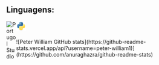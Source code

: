 
## Linguagens:
<img align="left" alt="Portugol Studio" width="26px" src="https://dgadelha.github.io/Portugol-Webstudio/favicon.ico" />
<img width="26px" src="https://raw.githubusercontent.com/devicons/devicon/master/icons/python/python-original.svg"/>
<br />
<br />
<div>
  ![Peter William GitHub stats](https://github-readme-stats.vercel.app/api?username=peter-william1)](https://github.com/anuraghazra/github-readme-stats)
</div>  
<br />



  
